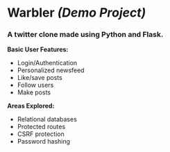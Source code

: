 # Warbler *(Demo Project)*
### A twitter clone made using Python and Flask.


**Basic User Features:** 
  * Login/Authentication
  * Personalized newsfeed
  * Like/save posts
  * Follow users
  * Make posts
 
**Areas Explored:**
  * Relational databases
  * Protected routes
  * CSRF protection
  * Password hashing
